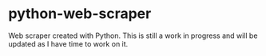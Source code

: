 # python-web-scraper

Web scraper created with Python. This is still a work in progress and will be updated as I have time to work on it.
